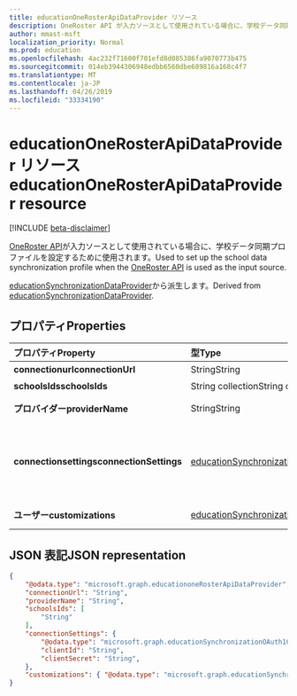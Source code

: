 ```yaml
---
title: educationOneRosterApiDataProvider リソース
description: OneRoster API が入力ソースとして使用されている場合に、学校データ同期プロファイルを設定するために使用されます。
author: mmast-msft
localization_priority: Normal
ms.prod: education
ms.openlocfilehash: 4ac232f71600f701efd8d085386fa9070773b475
ms.sourcegitcommit: 014eb3944306948edbb6560dbe689816a168c4f7
ms.translationtype: MT
ms.contentlocale: ja-JP
ms.lasthandoff: 04/26/2019
ms.locfileid: "33334190"
---
```

# <a name="educationonerosterapidataprovider-resource"></a><span data-ttu-id="b27d9-103">educationOneRosterApiDataProvider リソース</span><span class="sxs-lookup"><span data-stu-id="b27d9-103">educationOneRosterApiDataProvider resource</span></span>

[!INCLUDE [beta-disclaimer](../../includes/beta-disclaimer.md)]

<span data-ttu-id="b27d9-104">[OneRoster API](https://www.imsglobal.org/activity/onerosterlis)が入力ソースとして使用されている場合に、学校データ同期プロファイルを設定するために使用されます。</span><span class="sxs-lookup"><span data-stu-id="b27d9-104">Used to set up the school data synchronization profile when the [OneRoster API](https://www.imsglobal.org/activity/onerosterlis) is used as the input source.</span></span>

<span data-ttu-id="b27d9-105">[educationSynchronizationDataProvider](educationsynchronizationdataprovider.md)から派生します。</span><span class="sxs-lookup"><span data-stu-id="b27d9-105">Derived from [educationSynchronizationDataProvider](educationsynchronizationdataprovider.md).</span></span>

## <a name="properties"></a><span data-ttu-id="b27d9-106">プロパティ</span><span class="sxs-lookup"><span data-stu-id="b27d9-106">Properties</span></span>

| <span data-ttu-id="b27d9-107">プロパティ</span><span class="sxs-lookup"><span data-stu-id="b27d9-107">Property</span></span> | <span data-ttu-id="b27d9-108">型</span><span class="sxs-lookup"><span data-stu-id="b27d9-108">Type</span></span> | <span data-ttu-id="b27d9-109">説明</span><span class="sxs-lookup"><span data-stu-id="b27d9-109">Description</span></span> |
|:-|:-|:-|
| <span data-ttu-id="b27d9-110">**connectionurl**</span><span class="sxs-lookup"><span data-stu-id="b27d9-110">**connectionUrl**</span></span> | <span data-ttu-id="b27d9-111">String</span><span class="sxs-lookup"><span data-stu-id="b27d9-111">String</span></span> | <span data-ttu-id="b27d9-112">OneRoster インスタンスへの接続 URL。</span><span class="sxs-lookup"><span data-stu-id="b27d9-112">The connection URL to the OneRoster instance.</span></span> |
| <span data-ttu-id="b27d9-113">**schoolsIds**</span><span class="sxs-lookup"><span data-stu-id="b27d9-113">**schoolsIds**</span></span> | <span data-ttu-id="b27d9-114">String collection</span><span class="sxs-lookup"><span data-stu-id="b27d9-114">String collection</span></span> |  <span data-ttu-id="b27d9-115">同期する school sourcedids のリスト。</span><span class="sxs-lookup"><span data-stu-id="b27d9-115">The list of school sourcedIds to sync.</span></span> |
| <span data-ttu-id="b27d9-116">**プロバイダー**</span><span class="sxs-lookup"><span data-stu-id="b27d9-116">**providerName**</span></span> | <span data-ttu-id="b27d9-117">String</span><span class="sxs-lookup"><span data-stu-id="b27d9-117">String</span></span> | <span data-ttu-id="b27d9-118">[OneRoster 仕様](https://www.imsglobal.org/oneroster-v11-final-best-practice-and-implementation-guide#AppA)で定義されている OneRoster サービスプロバイダー名。</span><span class="sxs-lookup"><span data-stu-id="b27d9-118">The OneRoster Service Provider name as defined by the [OneRoster specification](https://www.imsglobal.org/oneroster-v11-final-best-practice-and-implementation-guide#AppA).</span></span> |
| <span data-ttu-id="b27d9-119">**connectionsettings**</span><span class="sxs-lookup"><span data-stu-id="b27d9-119">**connectionSettings**</span></span> | [<span data-ttu-id="b27d9-120">educationSynchronizationConnectionSettings</span><span class="sxs-lookup"><span data-stu-id="b27d9-120">microsoft.graph.educationSynchronizationConnectionSettings</span></span>](educationsynchronizationconnectionsettings.md) | <span data-ttu-id="b27d9-121">OneRoster インスタンスの接続設定。</span><span class="sxs-lookup"><span data-stu-id="b27d9-121">Connection settings for the OneRoster instance.</span></span> <span data-ttu-id="b27d9-122">[educationSynchronizationOAuth1ConnectionSettings](educationsynchronizationoauth1connectionsettings.md)または[educationSynchronizationOAuth2ClientCredentialsConnectionSettings](educationsynchronizationoauth2clientcredentialsconnectionsettings.md)の種類である必要があります。</span><span class="sxs-lookup"><span data-stu-id="b27d9-122">Should be of type [microsoft.graph.educationSynchronizationOAuth1ConnectionSettings](educationsynchronizationoauth1connectionsettings.md) or [microsoft.graph.educationSynchronizationOAuth2ClientCredentialsConnectionSettings](educationsynchronizationoauth2clientcredentialsconnectionsettings.md).</span></span> |
| <span data-ttu-id="b27d9-123">**ユーザー**</span><span class="sxs-lookup"><span data-stu-id="b27d9-123">**customizations**</span></span> | [<span data-ttu-id="b27d9-124">educationSynchronizationCustomizations</span><span class="sxs-lookup"><span data-stu-id="b27d9-124">microsoft.graph.educationSynchronizationCustomizations</span></span>](educationsynchronizationcustomizations.md) | <span data-ttu-id="b27d9-125">同期プロファイルに適用されるカスタマイズ (オプション)。</span><span class="sxs-lookup"><span data-stu-id="b27d9-125">Optional customization to be applied to the synchronization profile.</span></span>|

## <a name="json-representation"></a><span data-ttu-id="b27d9-126">JSON 表記</span><span class="sxs-lookup"><span data-stu-id="b27d9-126">JSON representation</span></span>
<!-- {
  "blockType": "resource",
  "optionalProperties": [

  ],
  "@odata.type": "microsoft.graph.educationoneRosterApiDataProvider"
}-->

```json
{
    "@odata.type": "microsoft.graph.educationoneRosterApiDataProvider",
    "connectionUrl": "String",
    "providerName": "String",
    "schoolsIds": [
        "String"
    ],
    "connectionSettings": {
        "@odata.type": "microsoft.graph.educationSynchronizationOAuth1ConnectionSettings",
        "clientId": "String",
        "clientSecret": "String",
    },
    "customizations": { "@odata.type": "microsoft.graph.educationSynchronizationCustomizations" }
}
```
